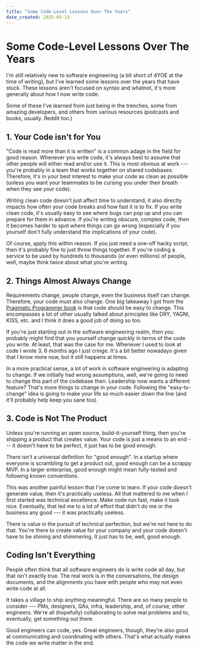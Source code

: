 ```yaml
---
title: "Some Code-Level Lessons Over The Years"
date_created: 2025-05-13
---
```


# Some Code-Level Lessons Over The Years

I'm still relatively new to software engineering (a bit short of 4YOE at the time of writing), but I've learned some lessons over the years that have stuck. These lessons aren't focused on syntax and whatnot, it's more generally about how I now write code. 

Some of these I've learned from just being in the trenches, some from amazing developers, and others from various resources (podcasts and books, usually. Reddit too.)

## 1. Your Code isn't for You

"Code is read more than it is written" is a common adage in the field for good reason. Whenever you write code, it's always best to assume that other people will either read and/or use it. This is most obvious at work --- you're probably in a team that works together on shared codebases. Therefore, it's in your best interest to make your code as clean as possible (unless you want your teammates to be cursing you under their breath when they see your code).

Writing clean code doesn't just affect time to understand, it also directly impacts how often your code breaks and how fast it is to fix. If you write clean code, it's usually easy to see where bugs can pop up and you can prepare for them in advance. If you're writing obscure, complex code, then it becomes harder to spot where things can go wrong (especially if you yourself don't fully understand the implications of your code).

Of course, apply this within reason. If you just need a one-off hacky script, then it's probably fine to just throw things together. If you're coding a service to be used by hundreds to thousands (or even millions) of people, well, maybe think twice about what you're writing. 

## 2. Things Almost Always Change

Requirements change, people change, even the business itself can change. Therefore, your code must also change. One big takeaway I got from the [Pragmatic Programmer book](https://pragprog.com/titles/tpp20/the-pragmatic-programmer-20th-anniversary-edition/) is that code should be easy to change. This encompasses a lot of other usually talked about principles like DRY, YAGNI, KISS, etc. and I think it does a good job of doing so too.

If you're just starting out in the software engineering realm, then you probably might find that you yourself change quickly in terms of the code you write. At least, that was the case for me. Whenever I used to look at code I wrote 3, 6 months ago I just cringe. It's a bit better nowadays given that I know more now, but it still happens at times.

In a more practical sense, a lot of work in software engineering is adapting to change. If we initially had wrong assumptions, well, we're going to need to change this part of the codebase then. Leadership now wants a different feature? That's more things to change in your code. Following the "easy-to-change" idea is going to make your life so much easier down the line (and it'll probably help keep you sane too).

## 3. Code is Not The Product

Unless you're running an open source, build-it-yourself thing, then you're shipping a product that creates value. Your code is just a means to an end --- it doesn't have to be perfect, it just has to be good enough.

There isn't a universal definition for "good enough". In a startup where everyone is scrambling to get a product out, good enough can be a scrappy MVP. In a larger enterprise, good enough might mean fully-tested and following known conventions.

This was another painful lesson that I've come to learn. If your code doesn't generate value, then it's practically useless. All that mattered to me when I first started was technical excellence. Make code run fast, make it look nice. Eventually, that led me to a lot of effort that didn't do me or the business any good --- it was practically useless.

There is value in the pursuit of technical perfection, but we're not here to do that. You're there to create value for your company and your code doesn't have to be shining and shimmering. It just has to be, well, good enough.

## Coding Isn't Everything

People often think that all software engineers do is write code all day, but that isn't exactly true. The real work is in the conversations, the design documents, and the alignments you have with people who may not even write code at all.

It takes a village to ship anything meaningful. There are so many people to consider --- PMs, designers, QAs, infra, leadership, and, of course, other engineers. We're all (hopefully) collaborating to solve real problems and to, eventually, get something out there.

Good engineers can code, yes. Great engineers, though, they're also good at communicating and coordinating with others. That's what actually makes the code we write matter in the end.
